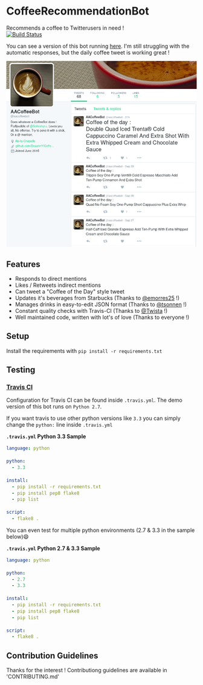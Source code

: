 # CoffeeRecommendationBot
Recommends a coffee to Twitterusers in need !  
[![Build Status](https://travis-ci.org/DeastinY/CoffeeRecommendationBot.svg?branch=master)](https://travis-ci.org/DeastinY/CoffeeRecommendationBot)

You can see a version of this bot running [here](https://twitter.com/aacoffeebot). I'm still struggling with the automatic responses, but the daily coffee tweet is working great !

![Screenshot of CoffeeRecommendationBot in action](https://github.com/DeastinY/CoffeeRecommendationBot/blob/master/coffeebot.png?raw=true)

## Features
- Responds to direct mentions
- Likes / Retweets indirect mentions
- Can tweet a "Coffee of the Day" style tweet
- Updates it's beverages from Starbucks (Thanks to [@emorres25](https://github.com/emorres25) !)
- Manages drinks in easy-to-edit JSON format (Thanks to [@tsonnen](https://github.com/tsonnen) !)
- Constant quality checks with Travis-CI (Thanks to [@Twista](https://github.com/Twista) !)
- Well maintained code, written with lot's of love (Thanks to everyone !)

## Setup
Install the requirements with `pip install -r requirements.txt`

## Testing

### [Travis CI](https://travis-ci.org)

Configuration for Travis CI can be found inside `.travis.yml`. The demo version of this bot runs on `Python 2.7`.

If you want travis to use other python versions like `3.3` you can simply change the `python:` line inside `.travis.yml`

**`.travis.yml` Python 3.3 Sample** 
```yml
language: python

python:
  - 3.3

install:
  - pip install -r requirements.txt
  - pip install pep8 flake8
  - pip list

script:
  - flake8 .
```

You can even test for multiple python environments (2.7 & 3.3 in the sample below):smile:

**`.travis.yml` Python 2.7 & 3.3 Sample** 
```yml
language: python

python:
  - 2.7
  - 3.3

install:
  - pip install -r requirements.txt
  - pip install pep8 flake8
  - pip list

script:
  - flake8 .
```

## Contribution Guidelines
Thanks for the interest !
Contributiong guidelines are available in 'CONTRIBUTING.md'

